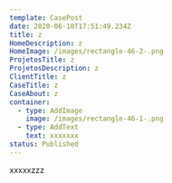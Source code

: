 ```yaml
---
template: CasePost
date: 2020-06-10T17:51:49.234Z
title: z
HomeDescription: z
HomeImage: /images/rectangle-46-2-.png
ProjetosTitle: z
ProjetosDescription: z
ClientTitle: z
CaseTitle: z
CaseAbout: z
container:
  - type: AddImage
    image: /images/rectangle-46-1-.png
  - type: AddText
    text: xxxxxxx
status: Published
---
```

xxxxxzzz